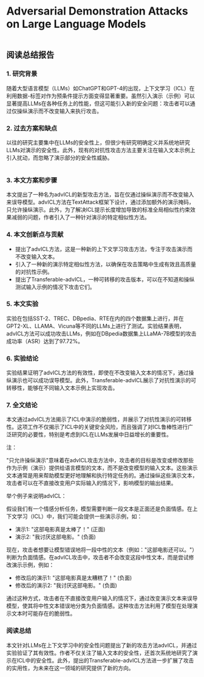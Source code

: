 # Adversarial Demonstration Attacks on Large Language Models

<figure><img src="../../.gitbook/assets/image (5) (1) (1) (1) (1) (1) (1) (1) (1) (1) (1) (1) (1) (1) (1) (1) (1) (1) (1) (1) (1) (1) (1) (1) (1) (1) (1) (1) (1) (1) (1) (1) (1) (1) (1) (1) (1) (1).png" alt=""><figcaption></figcaption></figure>

## 阅读总结报告

### 1. 研究背景

随着大型语言模型（LLMs）如ChatGPT和GPT-4的出现，上下文学习（ICL）在利用数据-标签对作为预条件提示方面变得显著重要。虽然引入演示（示例）可以显著提高LLMs在各种任务上的性能，但这可能引入新的安全问题：攻击者可以通过仅操纵演示而不改变输入来执行攻击。

### 2. 过去方案和缺点

以往的研究主要集中在LLMs的安全性上，但很少有研究明确定义并系统地研究LLMs对演示的安全性。此外，现有的对抗性攻击方法主要关注在输入文本示例上引入扰动，而忽略了演示部分的安全性威胁。

<figure><img src="../../.gitbook/assets/image (6) (1) (1) (1) (1) (1) (1) (1) (1) (1) (1) (1) (1) (1) (1) (1) (1) (1) (1) (1) (1) (1) (1) (1) (1) (1) (1) (1) (1) (1) (1) (1) (1) (1) (1).png" alt=""><figcaption></figcaption></figure>

### 3. 本文方案和步骤

本文提出了一种名为advICL的新型攻击方法，旨在仅通过操纵演示而不改变输入来误导模型。advICL方法在TextAttack框架下设计，通过添加额外的演示掩码，只允许操纵演示。此外，为了解决ICL提示长度增加导致的标准全局相似性约束效果减弱的问题，作者引入了一种针对演示的特定相似性方法。

### 4. 本文创新点与贡献

* 提出了advICL方法，这是一种新的上下文学习攻击方法，专注于攻击演示而不改变输入文本。
* 引入了一种新的演示特定相似性方法，以确保在攻击策略中生成有效且高质量的对抗性示例。
* 提出了Transferable-advICL，一种可转移的攻击版本，可以在不知道和操纵测试输入示例的情况下攻击它们。

### 5. 本文实验

实验在包括SST-2、TREC、DBpedia、RTE在内的四个数据集上进行，并在GPT2-XL、LLAMA、Vicuna等不同的LLMs上进行了测试。实验结果表明，advICL方法可以成功攻击LLMs，例如在DBpedia数据集上LLaMA-7B模型的攻击成功率（ASR）达到了97.72%。

### 6. 实验结论

实验结果证明了advICL方法的有效性，即使在不改变输入文本的情况下，通过操纵演示也可以成功误导模型。此外，Transferable-advICL展示了对抗性演示的可转移性，能够在不同输入文本示例上实现攻击。

### 7. 全文结论

本文通过advICL方法揭示了ICL中演示的脆弱性，并展示了对抗性演示的可转移性。这项工作不仅揭示了ICL中的关键安全风险，而且强调了对ICL鲁棒性进行广泛研究的必要性，特别是考虑到ICL在LLMs发展中日益增长的重要性。

注：

"只允许操纵演示"意味着在advICL攻击方法中，攻击者的目标是改变或修改那些作为示例（演示）提供给语言模型的文本，而不是改变模型的输入文本。这些演示文本通常是用来帮助模型更好地理解和执行特定任务的。通过操纵这些演示文本，攻击者可以在不直接改变用户实际输入的情况下，影响模型的输出结果。

举个例子来说明advICL：

假设我们有一个情感分析任务，模型需要判断一段文本是正面还是负面情感。在上下文学习（ICL）中，我们可能会提供一些演示示例，如：

* 演示1: "这部电影真是太棒了！" (正面)
* 演示2: "我讨厌这部电影。" (负面)

现在，攻击者想要让模型错误地将一段中性的文本（例如："这部电影还可以。"）判断为负面情感。在advICL攻击中，攻击者不会改变这段中性文本，而是尝试修改演示示例，例如：

* 修改后的演示1: "这部电影真是太糟糕了！" (负面)
* 修改后的演示2: "我讨厌这部电影。" (负面)

通过这种方式，攻击者在不直接改变用户输入的情况下，通过改变演示文本来误导模型，使其将中性文本错误地分类为负面情感。这种攻击方法利用了模型在处理演示文本时可能存在的脆弱性。

### 阅读总结

本文针对LLMs在上下文学习中的安全性问题提出了新的攻击方法advICL，并通过实验验证了其有效性。作者不仅关注了输入文本的安全性，还首次系统地研究了演示在ICL中的安全性。此外，提出的Transferable-advICL方法进一步扩展了攻击的实用性，为未来在这一领域的研究提供了新的方向。
